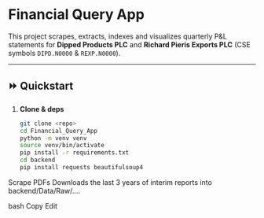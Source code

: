 # Financial Query App

This project scrapes, extracts, indexes and visualizes quarterly P&L statements
for **Dipped Products PLC** and **Richard Pieris Exports PLC** (CSE symbols
`DIPD.N0000` & `REXP.N0000`).

---

## ⏩ Quickstart

1. **Clone & deps**  
   ```bash
   git clone <repo>
   cd Financial_Query_App
   python -m venv venv
   source venv/bin/activate
   pip install -r requirements.txt
   cd backend
   pip install requests beautifulsoup4

Scrape PDFs
Downloads the last 3 years of interim reports into backend/Data/Raw/....

bash
Copy
Edit
